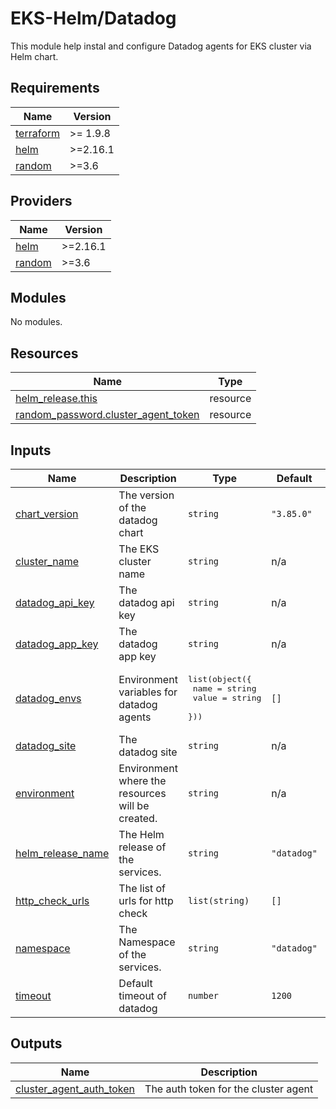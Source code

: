 # EKS-Helm/Datadog 
This module help instal and configure Datadog agents for EKS cluster via Helm chart.

<!-- BEGIN_TF_DOCS -->
## Requirements

| Name | Version |
|------|---------|
| <a name="requirement_terraform"></a> [terraform](#requirement\_terraform) | >= 1.9.8 |
| <a name="requirement_helm"></a> [helm](#requirement\_helm) | >=2.16.1 |
| <a name="requirement_random"></a> [random](#requirement\_random) | >=3.6 |

## Providers

| Name | Version |
|------|---------|
| <a name="provider_helm"></a> [helm](#provider\_helm) | >=2.16.1 |
| <a name="provider_random"></a> [random](#provider\_random) | >=3.6 |

## Modules

No modules.

## Resources

| Name | Type |
|------|------|
| [helm_release.this](https://registry.terraform.io/providers/hashicorp/helm/latest/docs/resources/release) | resource |
| [random_password.cluster_agent_token](https://registry.terraform.io/providers/hashicorp/random/latest/docs/resources/password) | resource |

## Inputs

| Name | Description | Type | Default | Required |
|------|-------------|------|---------|:--------:|
| <a name="input_chart_version"></a> [chart\_version](#input\_chart\_version) | The version of the datadog chart | `string` | `"3.85.0"` | no |
| <a name="input_cluster_name"></a> [cluster\_name](#input\_cluster\_name) | The EKS cluster name | `string` | n/a | yes |
| <a name="input_datadog_api_key"></a> [datadog\_api\_key](#input\_datadog\_api\_key) | The datadog api key | `string` | n/a | yes |
| <a name="input_datadog_app_key"></a> [datadog\_app\_key](#input\_datadog\_app\_key) | The datadog app key | `string` | n/a | yes |
| <a name="input_datadog_envs"></a> [datadog\_envs](#input\_datadog\_envs) | Environment variables for datadog agents | <pre>list(object({<br/>    name  = string<br/>    value = string<br/>  }))</pre> | `[]` | no |
| <a name="input_datadog_site"></a> [datadog\_site](#input\_datadog\_site) | The datadog site | `string` | n/a | yes |
| <a name="input_environment"></a> [environment](#input\_environment) | Environment where the resources will be created. | `string` | n/a | yes |
| <a name="input_helm_release_name"></a> [helm\_release\_name](#input\_helm\_release\_name) | The Helm release of the services. | `string` | `"datadog"` | no |
| <a name="input_http_check_urls"></a> [http\_check\_urls](#input\_http\_check\_urls) | The list of urls for http check | `list(string)` | `[]` | no |
| <a name="input_namespace"></a> [namespace](#input\_namespace) | The Namespace of the services. | `string` | `"datadog"` | no |
| <a name="input_timeout"></a> [timeout](#input\_timeout) | Default timeout of datadog | `number` | `1200` | no |

## Outputs

| Name | Description |
|------|-------------|
| <a name="output_cluster_agent_auth_token"></a> [cluster\_agent\_auth\_token](#output\_cluster\_agent\_auth\_token) | The auth token for the cluster agent |
<!-- END_TF_DOCS -->
